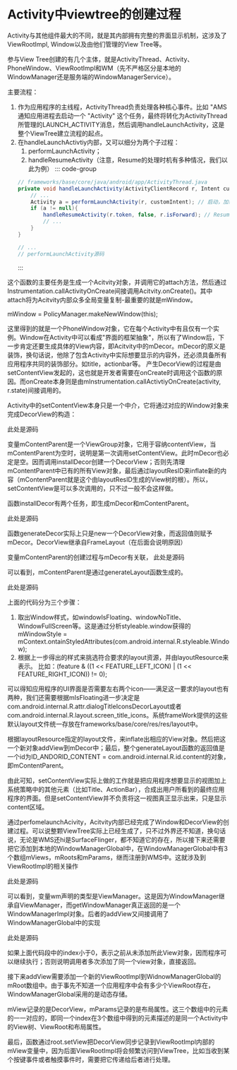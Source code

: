 # Activity中viewtree的创建过程

Activity与其他组件最大的不同，就是其内部拥有完整的界面显示机制，这涉及了ViewRootImpl, Window以及由他们管理的View Tree等。

参与View Tree创建的有几个主体，就是ActivityThread、Activity、PhoneWindow、ViewRootImpl和WM（先不严格区分是本地的WindowManager还是服务端的WindowManagerService）。

主要流程：
1. 作为应用程序的主线程，ActivityThread负责处理各种核心事件。比如 "AMS通知应用进程去启动一个 "Activity" 这个任务，最终将转化为ActivityThread所管理的LAUNCH_ACTIVITY消息，然后调用handleLaunchActivity，这是整个ViewTree建立流程的起点。
2. 在handleLaunchActivtiy内部，又可以细分为两个子过程：
   1. performLaunchActivity；
   2. handleResumeActivity（注意，Resume的处理时机有多种情况，我们以此为例）
    ::: code-group
    ``` java
    // frameworks/base/core/java/android/app/ActivityThread.java
    private void handleLaunchActivity(ActivityClientRecord r, Intent customIntent){
        // ...
        Activity a = performLaunchActivity(r, customIntent); // 启动，加载Activity
        if (a != null){
            handleResumeActivity(r.token, false, r.isForward); // Resume这个Activity
            // ...
        }
    }

    // ...
    // performLaunchActivity源码
    ```
    :::

这个函数的主要任务是生成一个Acitvity对象，并调用它的attach方法，然后通过Instrumentation.callActivityOnCreate间接调用Acitvity.onCreate()。其中attach将为Acitvity内部众多全局变量复制-最重要的就是mWindow。

mWindow = PolicyManager.makeNewWindow(this);

这里得到的就是一个PhoneWindow对象，它在每个Activity中有且仅有一个实例。Window在Activity中可以看成"界面的框架抽象"，所以有了Window后，下一步肯定还要生成具体的View内容，即Acitvity中的mDecor。mDecor的原义是装饰，换句话说，他除了包含Activity中实际想要显示的内容外，还必须具备所有应用程序共同的装饰部分。如title，actionbar等。
产生DecorView的过程是由setContentView发起的，这也就是开发者需要在onCreate时调用这个函数的原因。而onCreate本身则是由mInstrumentation.callActivtiyOnCreate(activity, r.state)间接调用的。

Activity中的setContentView本身只是一个中介，它将通过对应的Window对象来完成DecorView的构造：

此处是源码

变量mContentParent是一个ViewGroup对象，它用于容纳contentView，当mContentParent为空时，说明是第一次调用setContentView。此时mDecor也必定是空。因而调用installDecor创建一个DecorView；否则先清理mContentParent中已有的所有View对象，最后通过layoutResID来inflate新的内容（mContentParent就是这个由layoutResID生成的View树的根）。所以，setContentView是可以多次调用的，只不过一般不会这样做。

函数installDecor有两个任务，即生成mDecor和mContentParent。

此处是源码

函数generateDecor实际上只是new一个DecorView对象，而返回值则赋予mDecor。DecorView继承自FrameLayout（在后面会说明原因）

变量mContentParent的创建过程与mDecor有关联，
此处是源码

可以看到，mContentParent是通过generateLayout函数生成的。

此处是源码

上面的代码分为三个步骤：
1. 取出Window样式，如windowIsFloating、windowNoTitle、WindowFullScreen等。这是通过分析styleable.window获得的
mWindowStyle = mContext.ontainStyledAttributes(com.android.internal.R.styleable.Window);
2. 根据上一步得出的样式来挑选符合要求的layout资源，并由layoutResource来表示。
比如：(feature & ((1 << FEATURE_LEFT_ICON) | (1 << FEATURE_RIGHT_ICON)) != 0);

可以得知应用程序的UI界面是否需要左右两个icon——满足这一要求的layout也有两种，我们还需要根据mIsFloating进一步决定是com.android.internal.R.attr.dialogTitleIconsDecorLayout或者com.android.internal.R.layout.screen_title_icons。系统frameWork提供的这些默认layout文件统一存放在frameworks/base/core/res/res/layout中。

根据layoutResource指定的layout文件，来inflate出相应的View对象。然后把这一个新对象addView到mDecor中；最后，整个generateLayout函数的返回值是一个id为ID_ANDORID_CONTENT = com.android.internal.R.id.content的对象，即mContentParent。

由此可知，setContentView实际上做的工作就是把应用程序想要显示的视图加上系统策略中的其他元素（比如Title、ActionBar），合成出用户所看到的最终应用程序的界面。但是setContentView并不负责将这一视图真正显示出来，只是显示content区域。

通过perfomelaunchAcivity，Acitvity内部已经完成了Window和DecorView的创建过程。可以说整颗ViewTree实际上已经生成了，只不过外界还不知道，换句话说，无论是WMS还hi是SurfaceFlinger，都不知道它的存在，所以接下来还需要把它添加到本地的WindowManagerGlobal中，在WindowManagerGlobal中有3个数组mViews，mRoots和mParams，继而注册到WMS中。这就涉及到ViewRootImpl的相关操作

此处是源码

可以看到，变量wm声明的类型是ViewManager。这是因为WindowManager继承自ViewManager，而getWindowManager真正返回的是一个WindowManagerImpl对象。后者的addView又间接调用了WindowManagerGlobal中的实现

此处是源码

如果上面代码段中的index小于0，表示之前从未添加所此View对象，因而程序可以继续执行；否则说明调用者多次添加了同一个view对象，直接返回。

接下来addView需要添加一个新的ViewRootImpl到WidnowManagerGlobal的mRoot数组中。由于事先不知道一个应用程序中会有多少个ViewRoot存在，WindowManagerGlobal采用的是动态存储。

mView记录的是DecorView，mParams记录的是布局属性。这三个数组中的元素的一一对应的，即同一个index在3个数组中得到的元素描述的是同一个Activity中的View树、ViewRoot和布局属性。

最后，函数通过root.setView把DecorView同步记录到ViewRootImpl内部的mView变量中，因为后面ViewRootImpl将会频繁访问到ViewTree，比如当收到某个按键事件或者触摸事件时，需要把它传递给后者进行处理。


